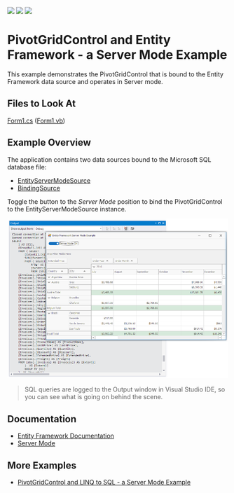 <!-- default badges list -->
![](https://img.shields.io/endpoint?url=https://codecentral.devexpress.com/api/v1/VersionRange/196593472/19.1.3%2B)
[![](https://img.shields.io/badge/Open_in_DevExpress_Support_Center-FF7200?style=flat-square&logo=DevExpress&logoColor=white)](https://supportcenter.devexpress.com/ticket/details/T828608)
[![](https://img.shields.io/badge/📖_How_to_use_DevExpress_Examples-e9f6fc?style=flat-square)](https://docs.devexpress.com/GeneralInformation/403183)
<!-- default badges end -->
# PivotGridControl and Entity Framework - a Server Mode Example

This example demonstrates the PivotGridControl that is bound to the Entity Framework data source and operates in Server mode.

## Files to Look At

[Form1.cs](./CS/EntityFrameworkServerModeExample/Form1.cs) ([Form1.vb](./VB/EntityFrameworkServerModeExample/Form1.vb))

## Example Overview

The application contains two data sources bound to the Microsoft SQL database file:

* [EntityServerModeSource](https://docs.devexpress.com/CoreLibraries/DevExpress.Data.Linq.EntityServerModeSource)
* [BindingSource](https://docs.microsoft.com/en-us/dotnet/api/system.windows.forms.bindingsource)

Toggle the button to the _Server Mode_ position to bind the PivotGridControl to the EntityServerModeSource instance.

![screenshot](/images/screenshot.png)

> SQL queries are logged to the Output window in Visual Studio IDE, so you can see what is going on behind the scene.

## Documentation
- [Entity Framework Documentation](https://docs.microsoft.com/ef/)
- [Server Mode](https://docs.devexpress.com/WindowsForms/17856/controls-and-libraries/pivot-grid/binding-to-data/database-server-mode)

## More Examples

- [PivotGridControl and LINQ to SQL - a Server Mode Example](https://github.com/DevExpress-Examples/winforms-pivotgrid-linq-to-sql-server-mode)


